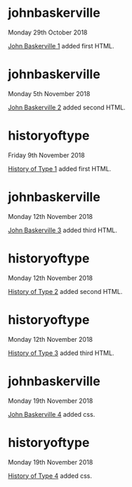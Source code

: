 # johnbaskerville

Monday 29th October 2018

[John Baskerville 1](https://larissaixd.github.io/johnbaskerville/baskerville1.html) added first HTML.

# johnbaskerville

Monday 5th November 2018

[John Baskerville 2](https://larissaixd.github.io/johnbaskerville/baskerville2.html) added second HTML. 

# historyoftype

Friday 9th November 2018

[History of Type 1](https://larissaixd.github.io/johnbaskerville/historyoftype1.html) added first HTML. 

# johnbaskerville

Monday 12th November 2018

[John Baskerville 3](https://larissaixd.github.io/johnbaskerville/baskerville3.html) added third HTML.

# historyoftype

Monday 12th November 2018

[History of Type 2](https://larissaixd.github.io/johnbaskerville/historyoftype2.html) added second HTML. 

# historyoftype

Monday 12th November 2018

[History of Type 3](https://larissaixd.github.io/johnbaskerville/historyoftype3.html) added third HTML. 

# johnbaskerville

Monday 19th November 2018

[John Baskerville 4](https://larissaixd.github.io/johnbaskerville/baskerville4.html) added css.

# historyoftype

Monday 19th November 2018

[History of Type 4](https://larissaixd.github.io/johnbaskerville/historyoftype4.html) added css.